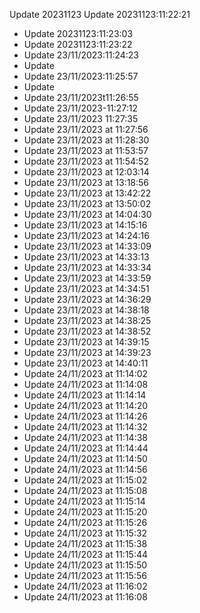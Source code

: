 Update 20231123
Update 20231123:11:22:21
- Update 20231123:11:23:03
- Update 20231123:11:23:22
- Update 23/11/2023:11:24:23
- Update 
- Update 23/11/2023:11:25:57
- Update 
- Update 23/11/2023t11:26:55
- Update 23/11/2023-11:27:12
- Update 23/11/2023 11:27:35
- Update 23/11/2023 at 11:27:56
- Update 23/11/2023 at 11:28:30
- Update 23/11/2023 at 11:53:57
- Update 23/11/2023 at 11:54:52
- Update 23/11/2023 at 12:03:14
- Update 23/11/2023 at 13:18:56
- Update 23/11/2023 at 13:42:22
- Update 23/11/2023 at 13:50:02
- Update 23/11/2023 at 14:04:30
- Update 23/11/2023 at 14:15:16
- Update 23/11/2023 at 14:24:16
- Update 23/11/2023 at 14:33:09
- Update 23/11/2023 at 14:33:13
- Update 23/11/2023 at 14:33:34
- Update 23/11/2023 at 14:33:59
- Update 23/11/2023 at 14:34:51
- Update 23/11/2023 at 14:36:29
- Update 23/11/2023 at 14:38:18
- Update 23/11/2023 at 14:38:25
- Update 23/11/2023 at 14:38:52
- Update 23/11/2023 at 14:39:15
- Update 23/11/2023 at 14:39:23
- Update 23/11/2023 at 14:40:11
- Update 24/11/2023 at 11:14:02
- Update 24/11/2023 at 11:14:08
- Update 24/11/2023 at 11:14:14
- Update 24/11/2023 at 11:14:20
- Update 24/11/2023 at 11:14:26
- Update 24/11/2023 at 11:14:32
- Update 24/11/2023 at 11:14:38
- Update 24/11/2023 at 11:14:44
- Update 24/11/2023 at 11:14:50
- Update 24/11/2023 at 11:14:56
- Update 24/11/2023 at 11:15:02
- Update 24/11/2023 at 11:15:08
- Update 24/11/2023 at 11:15:14
- Update 24/11/2023 at 11:15:20
- Update 24/11/2023 at 11:15:26
- Update 24/11/2023 at 11:15:32
- Update 24/11/2023 at 11:15:38
- Update 24/11/2023 at 11:15:44
- Update 24/11/2023 at 11:15:50
- Update 24/11/2023 at 11:15:56
- Update 24/11/2023 at 11:16:02
- Update 24/11/2023 at 11:16:08
